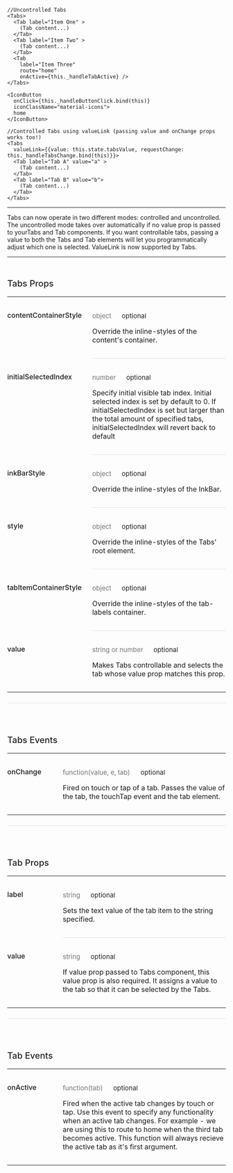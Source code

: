 ```
//Uncontrolled Tabs
<Tabs>
  <Tab label="Item One" >
    (Tab content...)
  </Tab>
  <Tab label="Item Two" >
    (Tab content...)
  </Tab>
  <Tab
    label="Item Three"
    route="home"
    onActive={this._handleTabActive} />
</Tabs>

<IconButton
  onClick={this._handleButtonClick.bind(this)}
  iconClassName="material-icons">
  home
</IconButton>

//Controlled Tabs using valueLink (passing value and onChange props works too!)
<Tabs
  valueLink={{value: this.state.tabsValue, requestChange: this._handleTabsChange.bind(this)}}>
  <Tab label="Tab A" value="a" >
    (Tab content...)
  </Tab>
  <Tab label="Tab B" value="b">
    (Tab content...)
  </Tab>
</Tabs>
```
-----
Tabs can now operate in two different modes: controlled and uncontrolled. The uncontrolled mode takes over automatically if no value prop is passed to yourTabs and Tab components. If you want controllable tabs, passing a value to both the Tabs and Tab elements will let you programmatically adjust which one is selected. ValueLink is now supported by Tabs.

------
<div data-reactid=".0.$=12:0.0.0.1:3"><div style="font-size:15px;letter-spacing:0px;font-weight:400;line-height:24px;padding-top:0px;margin-bottom:13px;color:rgba(0, 0, 0, 0.87);width:100%;box-sizing:border-box;border-top:none;margin-top:0px;" data-reactid=".0.$=12:0.0.0.1:3.$0"><h3 style="font-size:20px;line-height:28px;padding-top:19px;margin-bottom:13px;letter-spacing:0px;font-weight:500;color:rgba(0, 0, 0, 0.87);box-sizing:border-box;" data-reactid=".0.$=12:0.0.0.1:3.$0.0">Tabs Props</h3><table style="border-collapse:collapse;border-spacing:0px;box-sizing:border-box;" data-reactid=".0.$=12:0.0.0.1:3.$0.1"><tbody data-reactid=".0.$=12:0.0.0.1:3.$0.1.0"><tr data-reactid=".0.$=12:0.0.0.1:3.$0.1.0.$0"><td style="padding: 32px 24px 32px 0px; vertical-align: top; position: inherit; font-weight: 500; box-sizing: border-box; min-width: 128px;" data-reactid=".0.$=12:0.0.0.1:3.$0.1.0.$0.0">contentContainerStyle</td><td style="padding: 32px 0px; vertical-align: top; width: 100%; border-bottom-style: solid; border-bottom-width: 1px; border-bottom-color: rgb(224, 224, 224); box-sizing: border-box;" data-reactid=".0.$=12:0.0.0.1:3.$0.1.0.$0.1"><p style="margin:0px;font-size:15px;letter-spacing:0px;font-weight:400;line-height:24px;padding-top:0px;margin-bottom:13px;color:rgba(0, 0, 0, 0.87);width:100%;box-sizing:border-box;" data-reactid=".0.$=12:0.0.0.1:3.$0.1.0.$0.1.0"><span style="color:rgba(0, 0, 0, 0.54);padding-right:24px;box-sizing:border-box;" data-reactid=".0.$=12:0.0.0.1:3.$0.1.0.$0.1.0.0">object</span><span data-reactid=".0.$=12:0.0.0.1:3.$0.1.0.$0.1.0.1">optional</span></p><p style="margin:0px;box-sizing:border-box;" data-reactid=".0.$=12:0.0.0.1:3.$0.1.0.$0.1.1">Override the inline-styles of the content's container.</p></td></tr><tr data-reactid=".0.$=12:0.0.0.1:3.$0.1.0.$1"><td style="padding: 32px 24px 32px 0px; vertical-align: top; position: inherit; font-weight: 500; box-sizing: border-box; min-width: 128px;" data-reactid=".0.$=12:0.0.0.1:3.$0.1.0.$1.0">initialSelectedIndex</td><td style="padding: 32px 0px; vertical-align: top; width: 100%; border-bottom-style: solid; border-bottom-width: 1px; border-bottom-color: rgb(224, 224, 224); box-sizing: border-box;" data-reactid=".0.$=12:0.0.0.1:3.$0.1.0.$1.1"><p style="margin:0px;font-size:15px;letter-spacing:0px;font-weight:400;line-height:24px;padding-top:0px;margin-bottom:13px;color:rgba(0, 0, 0, 0.87);width:100%;box-sizing:border-box;" data-reactid=".0.$=12:0.0.0.1:3.$0.1.0.$1.1.0"><span style="color:rgba(0, 0, 0, 0.54);padding-right:24px;box-sizing:border-box;" data-reactid=".0.$=12:0.0.0.1:3.$0.1.0.$1.1.0.0">number</span><span data-reactid=".0.$=12:0.0.0.1:3.$0.1.0.$1.1.0.1">optional</span></p><p style="margin:0px;box-sizing:border-box;" data-reactid=".0.$=12:0.0.0.1:3.$0.1.0.$1.1.1">Specify initial visible tab index. Initial selected index is set by default to 0. If initialSelectedIndex is set but larger than the total amount of specified tabs, initialSelectedIndex will revert back to default</p></td></tr><tr data-reactid=".0.$=12:0.0.0.1:3.$0.1.0.$2"><td style="padding: 32px 24px 32px 0px; vertical-align: top; position: inherit; font-weight: 500; box-sizing: border-box; min-width: 128px;" data-reactid=".0.$=12:0.0.0.1:3.$0.1.0.$2.0">inkBarStyle</td><td style="padding: 32px 0px; vertical-align: top; width: 100%; border-bottom-style: solid; border-bottom-width: 1px; border-bottom-color: rgb(224, 224, 224); box-sizing: border-box;" data-reactid=".0.$=12:0.0.0.1:3.$0.1.0.$2.1"><p style="margin:0px;font-size:15px;letter-spacing:0px;font-weight:400;line-height:24px;padding-top:0px;margin-bottom:13px;color:rgba(0, 0, 0, 0.87);width:100%;box-sizing:border-box;" data-reactid=".0.$=12:0.0.0.1:3.$0.1.0.$2.1.0"><span style="color:rgba(0, 0, 0, 0.54);padding-right:24px;box-sizing:border-box;" data-reactid=".0.$=12:0.0.0.1:3.$0.1.0.$2.1.0.0">object</span><span data-reactid=".0.$=12:0.0.0.1:3.$0.1.0.$2.1.0.1">optional</span></p><p style="margin:0px;box-sizing:border-box;" data-reactid=".0.$=12:0.0.0.1:3.$0.1.0.$2.1.1">Override the inline-styles of the InkBar.</p></td></tr><tr data-reactid=".0.$=12:0.0.0.1:3.$0.1.0.$3"><td style="padding: 32px 24px 32px 0px; vertical-align: top; position: inherit; font-weight: 500; box-sizing: border-box; min-width: 128px;" data-reactid=".0.$=12:0.0.0.1:3.$0.1.0.$3.0">style</td><td style="padding: 32px 0px; vertical-align: top; width: 100%; border-bottom-style: solid; border-bottom-width: 1px; border-bottom-color: rgb(224, 224, 224); box-sizing: border-box;" data-reactid=".0.$=12:0.0.0.1:3.$0.1.0.$3.1"><p style="margin:0px;font-size:15px;letter-spacing:0px;font-weight:400;line-height:24px;padding-top:0px;margin-bottom:13px;color:rgba(0, 0, 0, 0.87);width:100%;box-sizing:border-box;" data-reactid=".0.$=12:0.0.0.1:3.$0.1.0.$3.1.0"><span style="color:rgba(0, 0, 0, 0.54);padding-right:24px;box-sizing:border-box;" data-reactid=".0.$=12:0.0.0.1:3.$0.1.0.$3.1.0.0">object</span><span data-reactid=".0.$=12:0.0.0.1:3.$0.1.0.$3.1.0.1">optional</span></p><p style="margin:0px;box-sizing:border-box;" data-reactid=".0.$=12:0.0.0.1:3.$0.1.0.$3.1.1">Override the inline-styles of the Tabs' root element.</p></td></tr><tr data-reactid=".0.$=12:0.0.0.1:3.$0.1.0.$4"><td style="padding: 32px 24px 32px 0px; vertical-align: top; position: inherit; font-weight: 500; box-sizing: border-box; min-width: 128px;" data-reactid=".0.$=12:0.0.0.1:3.$0.1.0.$4.0">tabItemContainerStyle</td><td style="padding: 32px 0px; vertical-align: top; width: 100%; border-bottom-style: solid; border-bottom-width: 1px; border-bottom-color: rgb(224, 224, 224); box-sizing: border-box;" data-reactid=".0.$=12:0.0.0.1:3.$0.1.0.$4.1"><p style="margin:0px;font-size:15px;letter-spacing:0px;font-weight:400;line-height:24px;padding-top:0px;margin-bottom:13px;color:rgba(0, 0, 0, 0.87);width:100%;box-sizing:border-box;" data-reactid=".0.$=12:0.0.0.1:3.$0.1.0.$4.1.0"><span style="color:rgba(0, 0, 0, 0.54);padding-right:24px;box-sizing:border-box;" data-reactid=".0.$=12:0.0.0.1:3.$0.1.0.$4.1.0.0">object</span><span data-reactid=".0.$=12:0.0.0.1:3.$0.1.0.$4.1.0.1">optional</span></p><p style="margin:0px;box-sizing:border-box;" data-reactid=".0.$=12:0.0.0.1:3.$0.1.0.$4.1.1">Override the inline-styles of the tab-labels container.</p></td></tr><tr data-reactid=".0.$=12:0.0.0.1:3.$0.1.0.$5"><td style="padding: 32px 24px 32px 0px; vertical-align: top; position: inherit; font-weight: 500; box-sizing: border-box; min-width: 128px;" data-reactid=".0.$=12:0.0.0.1:3.$0.1.0.$5.0">value</td><td style="padding: 32px 0px; vertical-align: top; width: 100%; border-bottom-style: none; box-sizing: border-box;" data-reactid=".0.$=12:0.0.0.1:3.$0.1.0.$5.1"><p style="margin:0px;font-size:15px;letter-spacing:0px;font-weight:400;line-height:24px;padding-top:0px;margin-bottom:13px;color:rgba(0, 0, 0, 0.87);width:100%;box-sizing:border-box;" data-reactid=".0.$=12:0.0.0.1:3.$0.1.0.$5.1.0"><span style="color:rgba(0, 0, 0, 0.54);padding-right:24px;box-sizing:border-box;" data-reactid=".0.$=12:0.0.0.1:3.$0.1.0.$5.1.0.0">string or number</span><span data-reactid=".0.$=12:0.0.0.1:3.$0.1.0.$5.1.0.1">optional</span></p><p style="margin:0px;box-sizing:border-box;" data-reactid=".0.$=12:0.0.0.1:3.$0.1.0.$5.1.1">Makes Tabs controllable and selects the tab whose value prop matches this prop.</p></td></tr></tbody></table></div><div style="font-size:15px;letter-spacing:0px;font-weight:400;line-height:24px;padding-top:24px;margin-bottom:13px;color:rgba(0, 0, 0, 0.87);width:100%;box-sizing:border-box;border-top:solid 1px #e0e0e0;margin-top:24px;" data-reactid=".0.$=12:0.0.0.1:3.$1"><h3 style="font-size:20px;line-height:28px;padding-top:19px;margin-bottom:13px;letter-spacing:0px;font-weight:500;color:rgba(0, 0, 0, 0.87);box-sizing:border-box;" data-reactid=".0.$=12:0.0.0.1:3.$1.0">Tabs Events</h3><table style="border-collapse:collapse;border-spacing:0px;box-sizing:border-box;" data-reactid=".0.$=12:0.0.0.1:3.$1.1"><tbody data-reactid=".0.$=12:0.0.0.1:3.$1.1.0"><tr data-reactid=".0.$=12:0.0.0.1:3.$1.1.0.$0"><td style="padding: 32px 24px 32px 0px; vertical-align: top; position: inherit; font-weight: 500; box-sizing: border-box; min-width: 128px;" data-reactid=".0.$=12:0.0.0.1:3.$1.1.0.$0.0">onChange</td><td style="padding: 32px 0px; vertical-align: top; width: 100%; border-bottom-style: none; box-sizing: border-box;" data-reactid=".0.$=12:0.0.0.1:3.$1.1.0.$0.1"><p style="margin:0px;font-size:15px;letter-spacing:0px;font-weight:400;line-height:24px;padding-top:0px;margin-bottom:13px;color:rgba(0, 0, 0, 0.87);width:100%;box-sizing:border-box;" data-reactid=".0.$=12:0.0.0.1:3.$1.1.0.$0.1.0"><span style="color:rgba(0, 0, 0, 0.54);padding-right:24px;box-sizing:border-box;" data-reactid=".0.$=12:0.0.0.1:3.$1.1.0.$0.1.0.0">function(value, e, tab)</span><span data-reactid=".0.$=12:0.0.0.1:3.$1.1.0.$0.1.0.1">optional</span></p><p style="margin:0px;box-sizing:border-box;" data-reactid=".0.$=12:0.0.0.1:3.$1.1.0.$0.1.1">Fired on touch or tap of a tab. Passes the value of the tab, the touchTap event and the tab element.</p></td></tr></tbody></table></div><div style="font-size:15px;letter-spacing:0px;font-weight:400;line-height:24px;padding-top:24px;margin-bottom:13px;color:rgba(0, 0, 0, 0.87);width:100%;box-sizing:border-box;border-top:solid 1px #e0e0e0;margin-top:24px;" data-reactid=".0.$=12:0.0.0.1:3.$2"><h3 style="font-size:20px;line-height:28px;padding-top:19px;margin-bottom:13px;letter-spacing:0px;font-weight:500;color:rgba(0, 0, 0, 0.87);box-sizing:border-box;" data-reactid=".0.$=12:0.0.0.1:3.$2.0">Tab Props</h3><table style="border-collapse:collapse;border-spacing:0px;box-sizing:border-box;" data-reactid=".0.$=12:0.0.0.1:3.$2.1"><tbody data-reactid=".0.$=12:0.0.0.1:3.$2.1.0"><tr data-reactid=".0.$=12:0.0.0.1:3.$2.1.0.$0"><td style="padding: 32px 24px 32px 0px; vertical-align: top; position: inherit; font-weight: 500; box-sizing: border-box; min-width: 128px;" data-reactid=".0.$=12:0.0.0.1:3.$2.1.0.$0.0">label</td><td style="padding: 32px 0px; vertical-align: top; width: 100%; border-bottom-style: solid; border-bottom-width: 1px; border-bottom-color: rgb(224, 224, 224); box-sizing: border-box;" data-reactid=".0.$=12:0.0.0.1:3.$2.1.0.$0.1"><p style="margin:0px;font-size:15px;letter-spacing:0px;font-weight:400;line-height:24px;padding-top:0px;margin-bottom:13px;color:rgba(0, 0, 0, 0.87);width:100%;box-sizing:border-box;" data-reactid=".0.$=12:0.0.0.1:3.$2.1.0.$0.1.0"><span style="color:rgba(0, 0, 0, 0.54);padding-right:24px;box-sizing:border-box;" data-reactid=".0.$=12:0.0.0.1:3.$2.1.0.$0.1.0.0">string</span><span data-reactid=".0.$=12:0.0.0.1:3.$2.1.0.$0.1.0.1">optional</span></p><p style="margin:0px;box-sizing:border-box;" data-reactid=".0.$=12:0.0.0.1:3.$2.1.0.$0.1.1">Sets the text value of the tab item to the string specified.</p></td></tr><tr data-reactid=".0.$=12:0.0.0.1:3.$2.1.0.$1"><td style="padding: 32px 24px 32px 0px; vertical-align: top; position: inherit; font-weight: 500; box-sizing: border-box; min-width: 128px;" data-reactid=".0.$=12:0.0.0.1:3.$2.1.0.$1.0">value</td><td style="padding: 32px 0px; vertical-align: top; width: 100%; border-bottom-style: none; box-sizing: border-box;" data-reactid=".0.$=12:0.0.0.1:3.$2.1.0.$1.1"><p style="margin:0px;font-size:15px;letter-spacing:0px;font-weight:400;line-height:24px;padding-top:0px;margin-bottom:13px;color:rgba(0, 0, 0, 0.87);width:100%;box-sizing:border-box;" data-reactid=".0.$=12:0.0.0.1:3.$2.1.0.$1.1.0"><span style="color:rgba(0, 0, 0, 0.54);padding-right:24px;box-sizing:border-box;" data-reactid=".0.$=12:0.0.0.1:3.$2.1.0.$1.1.0.0">string</span><span data-reactid=".0.$=12:0.0.0.1:3.$2.1.0.$1.1.0.1">optional</span></p><p style="margin:0px;box-sizing:border-box;" data-reactid=".0.$=12:0.0.0.1:3.$2.1.0.$1.1.1">If value prop passed to Tabs component, this value prop is also required. It assigns a value to the tab so that it can be selected by the Tabs.</p></td></tr></tbody></table></div><div style="font-size:15px;letter-spacing:0px;font-weight:400;line-height:24px;padding-top:24px;margin-bottom:13px;color:rgba(0, 0, 0, 0.87);width:100%;box-sizing:border-box;border-top:solid 1px #e0e0e0;margin-top:24px;" data-reactid=".0.$=12:0.0.0.1:3.$3"><h3 style="font-size:20px;line-height:28px;padding-top:19px;margin-bottom:13px;letter-spacing:0px;font-weight:500;color:rgba(0, 0, 0, 0.87);box-sizing:border-box;" data-reactid=".0.$=12:0.0.0.1:3.$3.0">Tab Events</h3><table style="border-collapse:collapse;border-spacing:0px;box-sizing:border-box;" data-reactid=".0.$=12:0.0.0.1:3.$3.1"><tbody data-reactid=".0.$=12:0.0.0.1:3.$3.1.0"><tr data-reactid=".0.$=12:0.0.0.1:3.$3.1.0.$0"><td style="padding: 32px 24px 32px 0px; vertical-align: top; position: inherit; font-weight: 500; box-sizing: border-box; min-width: 128px;" data-reactid=".0.$=12:0.0.0.1:3.$3.1.0.$0.0">onActive</td><td style="padding: 32px 0px; vertical-align: top; width: 100%; border-bottom-style: none; box-sizing: border-box;" data-reactid=".0.$=12:0.0.0.1:3.$3.1.0.$0.1"><p style="margin:0px;font-size:15px;letter-spacing:0px;font-weight:400;line-height:24px;padding-top:0px;margin-bottom:13px;color:rgba(0, 0, 0, 0.87);width:100%;box-sizing:border-box;" data-reactid=".0.$=12:0.0.0.1:3.$3.1.0.$0.1.0"><span style="color:rgba(0, 0, 0, 0.54);padding-right:24px;box-sizing:border-box;" data-reactid=".0.$=12:0.0.0.1:3.$3.1.0.$0.1.0.0">function(tab)</span><span data-reactid=".0.$=12:0.0.0.1:3.$3.1.0.$0.1.0.1">optional</span></p><p style="margin:0px;box-sizing:border-box;" data-reactid=".0.$=12:0.0.0.1:3.$3.1.0.$0.1.1">Fired when the active tab changes by touch or tap. Use this event to specify any functionality when an active tab changes. For example - we are using this to route to home when the third tab becomes active. This function will always recieve the active tab as it's first argument.</p></td></tr></tbody></table></div></div>